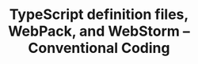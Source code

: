 ---
title: "TypeScript definition files, WebPack, and WebStorm – Conventional Coding"
excerpt: "If I got back to typescript I suspect better solutions will exist in the future, it's a bit messy"
tags: [link post, typescript, webpack]
link: http://www.sobell.net/typescript-definition-files-webpack-and-webstorm/
---